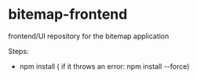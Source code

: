 # bitemap-frontend
frontend/UI repository for the bitemap application



Steps:
- npm install ( if it throws an error: npm install --force)